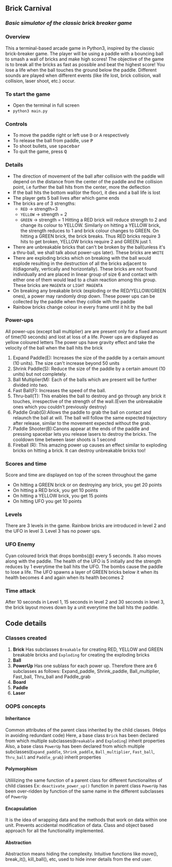 ## Brick Carnival
### *Basic simulator of the classic brick breaker game*

### Overview
This a terminal-based arcade game in Python3, inspired by the classic brick-breaker game. The player will be using a paddle with a bouncing ball to smash a
wall of bricks and make high scores! The objective of the game is to break all the bricks as fast as possible and beat the highest score! You lose a life when the ball touches the ground below the paddle. Different sounds are played when different events (like life lost, brick collision, wall collision, laser shoot, etc.) occur.

### To start the game
- Open the terminal in full screen
- `python3 main.py`

### Controls
- To move the paddle right or left use <kbd>D</kbd> or <kbd>A</kbd> respectively
- To release the ball from paddle, use <kbd>P</kbd>
- To shoot bullets, use <kbd>spacebar</kbd>
- To quit the game, press <kbd>Q</kbd>

### Details
- The direction of movement of the ball after collision with the paddle will depend on the distance from the center of the paddle and the collision point, i.e further the ball hits from the center, more the deflection 
- If the ball hits the  bottom wall(or the floor), it dies and a ball life is lost
- The player gets 5 ball lives after which game ends
- The bricks are of 3 strengths:
	* `RED` -> strength=3
	* `YELLOW` -> strength = 2
	* `GREEN` -> strength = 1
Hitting a RED brick will reduce strength to 2 and change its colour to YELLOW. Similarly on hitting a YELLOW brick, the strength reduces to 1 and brick colour changes to GREEN. On hitting a GREEN brick, the brick breaks. Thus RED bricks require 3 hits to get broken, YELLOW bricks require 2 and GREEN just 1. 
- There are unbreakable bricks that can't be broken by the ball(unless it's a thru-ball, we shall talk about power-ups later). These bricks are `WHITE`
- There are exploding bricks which on breaking with the ball would explode resulting in the destruction of all the bricks adjacent to it(diagonally, vertically and horizontally). These bricks are not found individually and are placed in linear group of size 6 and contact with either one of them would lead to a chain reaction among this group. These bricks are `MAGENTA` or `LIGHT MAGENTA`
- On breaking any breakable brick (exploding or the RED/YELLOW/GREEN ones), a power may randomly drop down. These power ups can be collected by the paddle when they collide with the paddle
- Rainbow bricks change colour in every frame until it hit by the ball

### Power-ups
All power-ups (except ball multiplier) are are present only for a fixed amount of time(10 seconds) and lost at loss of a life. Power ups are displayed as yellow coloured letters
The power ups have gravity effect and take the velocity of the ball when the ball hits the brick
1. Expand Paddle(E): Increases the size of the paddle by a certain amount (10 units). The size can't increase beyond 50 units
2. Shrink Paddle(S): Reduce the size of the paddle by a certain amount (10 units) but not completely.
3. Ball Multiplier(M): Each of the balls which are present will be further divided into two.
4. Fast Ball(F): Increases the speed of the ball.
5. Thru-ball(T): This enables the ball to destroy and go through any brick it touches, irrespective of the strength of the wall.(Even the unbreakable ones which you couldn’t previously destroy)
6. Paddle Grab(G):Allows the paddle to grab the ball on contact and relaunch the ball at will. The ball will follow the same expected trajectory after release, similar to the movement expected without the grab.
7. Paddle Shooter(B):Canons appear at the ends of the paddle and pressing spacebar lets you release lasers to destroy the bricks. The cooldown time between laser shoots is 1 second
8. Fireball (R): This amazing power up causes an effect similar to exploding bricks on hitting a brick. It can destroy unbreakable bricks too!

### Scores and time
Score and time are displayed on top of the screen throughout the game
 - On hitting a GREEN brick or on destroying any brick, you get 20 points
 - On hitting a RED brick, you get 10 points
 - On hitting a YELLOW brick, you get 15 points
 - On hitting UFO you get 10 points

### Levels
There are 3 levels in the game. Rainbow bricks are introduced in level 2 and the UFO in level 3.
Level 3 has no power ups.

### UFO Enemy
Cyan coloured brick that drops bombs(@) every 5 seconds. It also moves along with the paddle. The health of the UFO is 5 initially and the strength reduces by 1 everytime the ball hits the UFO. The bombs cause the paddle to lose a life. The UFO spawns a layer of GREEN bricks below it when its health becomes 4 and again when its health becomes 2

### Time attack
After 10 seconds in Level 1, 15 seconds in level 2 and 30 seconds in level 3, the brick layout moves down by a unit everytime the ball hits the paddle. 

## Code details
### Classes created

1. **Brick**
Has subclasses `Breakable` for creating RED, YELLOW and GREEN breakable bricks and `Exploding` for creating the exploding bricks
2. **Ball**
3. **PowerUp**
Has one sublass for each power up. Therefore there are 6 subclasses as follows: Expand_paddle, Shrink_paddle, Ball_multiplier, Fast_ball, Thru_ball and Paddle_grab
4. **Board**
5. **Paddle**
6. **Laser**


### OOPS concepts

#### Inheritance
Common attributes of the parent class inherited by the child classes. (Helps in avoiding redundant code)
Here, a base class `Brick` has been declared from which multiple subclasses(`Breakable` and `Exploding`) inherit properties
Also, a base class `PowerUp` has been declared from which multiple subclasses(`Expand_paddle`, `Shrink_paddle`, `Ball_multiplier`, `Fast_ball`, `Thru_ball` and `Paddle_grab`) inherit properties

#### Polymorphism
Utililizing the same function of a parent class for different functionalites of child classes
Ex: `deactivate_power_up()` function in parent class `PowerUp` has been over-ridden by function of the same name in the different subclasses of `PowerUp`

#### Encapsulation
It is the idea of wrapping data and the methods that work on data within one unit. Prevents accidental modification of data. Class and object based approach for all the functionality implemented.

#### Abstraction
Abstraction means hiding the complexity. Intuitive functions like move(), break_it(), kill_ball(), etc, used to hide inner details from the end user.
